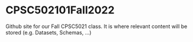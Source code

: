 # CPSC502101Fall2022
Github site for our Fall CPSC5021 class. It is where relevant content will be stored (e.g. Datasets, Schemas, ...)

